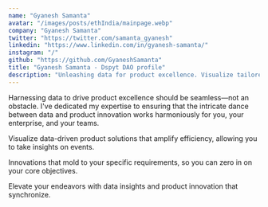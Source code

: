 ```yaml
---
name: "Gyanesh Samanta"
avatar: "/images/posts/ethIndia/mainpage.webp"
company: "Gyanesh Samanta"
twitter: "https://twitter.com/samanta_gyanesh"
linkedin: "https://www.linkedin.com/in/gyanesh-samanta/"
instagram: "/"
github: "https://github.com/GyaneshSamanta"
title: "Gyanesh Samanta - Dspyt DAO profile"
description: "Unleashing data for product excellence. Visualize tailored solutions, elevate with synchronized insights, and drive innovation."
---
```


Harnessing data to drive product excellence should be seamless—not an obstacle. I've dedicated my expertise to ensuring that the intricate dance between data and product innovation works harmoniously for you, your enterprise, and your teams.

Visualize data-driven product solutions that amplify efficiency, allowing you to take insights on events.

Innovations that mold to your specific requirements, so you can zero in on your core objectives.

Elevate your endeavors with data insights and product innovation that synchronize.
